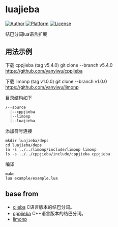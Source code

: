 # luajieba 

[![Author](https://img.shields.io/badge/author-@chenghf-blue?style=flat)](http://www.znlyq.cn/) 
[![Platform](https://img.shields.io/badge/platform-Linux,%20OS%20X-green.svg?style=flat)](https://github.com/chenghf/luajieba)
[![License](https://img.shields.io/badge/license-MIT-yellow.svg?style=flat)](http://chenghf.mit-license.org)

结巴分词lua语言扩展

## 用法示例

下载 cppjieba (tag v5.4.0)
git clone --branch v5.4.0 https://github.com/yanyiwu/cppjieba

下载 limonp (tag v1.0.0)
git clone --branch v1.0.0 https://github.com/yanyiwu/limonp

目录结构如下

```
/--source
  |--cppjieba
  |--limonp
  |--luajieba
```

添加符号连接

```
mkdir luajieba/deps
cd luajieba/deps
ln -s ../../limonp/include/limonp limonp
ls -s ../../cppjieba/include/cppjieba cppjieba
```

编译

```
make
lua example/example.lua
```
## base from
+ [cjieba](https://github.com/yanyiwu/cjieba) C语言版本的结巴分词。
+ [cppjieba](https://github.com/yanyiwu/cppjieba) C++语言版本的结巴分词。
+ [limonp](https://github.com/yanyiwu/limonp)
